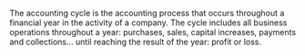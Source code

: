 The accounting cycle is the accounting process 
that occurs throughout a financial year in the 
activity of a company. The cycle includes all 
business operations throughout a year: 
purchases, sales, capital increases, payments 
and collections... until reaching the result 
of the year: profit or loss.